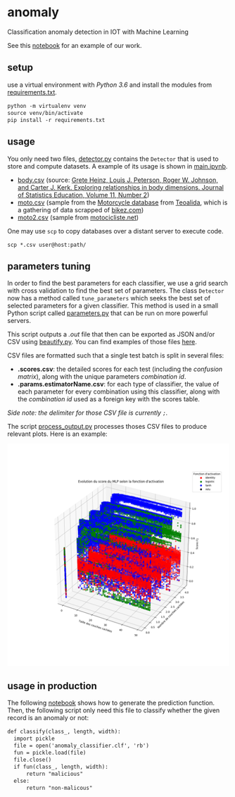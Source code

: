 # anomaly
Classification anomaly detection in IOT with Machine Learning

See this [notebook](main.ipynb) for an example of our work.

## setup

use a virtual environment with *Python 3.6* and install the modules from [requirements.txt](requirements.txt).

    python -m virtualenv venv
	source venv/bin/activate
	pip install -r requirements.txt

## usage

 You only need two files, [detector.py](detector.py) contains the `Detector` that is used to store and compute datasets. A example of its usage is shown in [main.ipynb](main.ipynb).

  - [body.csv](http://perso.telecom-paristech.fr/ychalier/anomaly/data/body.csv) (source: [Grete Heinz, Louis J. Peterson, Roger W. Johnson, and Carter J. Kerk. Exploring relationships in body dimensions. Journal of Statistics Education, Volume 11, Number 2](http://ww2.amstat.org/publications/jse/v11n2/datasets.heinz.html))
  - [moto.csv](http://perso.telecom-paristech.fr/ychalier/anomaly/data/moto.csv) (sample from the [Motorcycle database](http://www.teoalida.com/cardatabase/motorcycles/) from [Teoalida](http://www.teoalida.com), which is a gathering of data scrapped of [bikez.com](www.bikez.com))
  - [moto2.csv](http://perso.telecom-paristech.fr/ychalier/anomaly/data/moto2.csv) (sample from [motocicliste.net](http://www.motocicliste.net/moto/db.asp))

One may use `scp` to copy databases over a distant server to execute code.

    scp *.csv user@host:path/

## parameters tuning

In order to find the best parameters for each classifier, we use a grid search with cross validation to find the best set of parameters. The class `Detector` now has a method called `tune_parameters` which seeks the best set of selected parameters for a given classifier. This method is used in a small Python script called [parameters.py](parameters.py) that can be run on more powerful servers.

This script outputs a *.out* file that then can be exported as JSON and/or CSV using [beautify.py](beautify.py). You can find examples of those files [here](http://perso.telecom-paristech.fr/ychalier/anomaly/params/).

CSV files are formatted such that a single test batch is split in several files:

 - **.scores.csv**: the detailed scores for each test (including the *confusion matrix*), along with the unique parameters *combination id*.
 - **.params.estimatorName.csv**: for each type of classifier, the value of each parameter for every combination using this classifier, along with the *combination id* used as a foreign key with the scores table.

*Side note: the delimiter for those CSV file is currently `;`.*

The script [process_output.py](process_output.py) processes thoses CSV files to produce relevant plots. Here is an example:

![Parameters tuning for MLP](img/mlp_activation.png)

## usage in production

The following [notebook](main.ipynb) shows how to generate the prediction function. Then, the following script only need this file to classify whether the given record is an anomaly or not:

    def classify(class_, length, width):
      import pickle
      file = open('anomaly_classifier.clf', 'rb')
      fun = pickle.load(file)
      file.close()
      if fun(class_, length, width):
          return "malicious"
      else:
          return "non-malicous"
